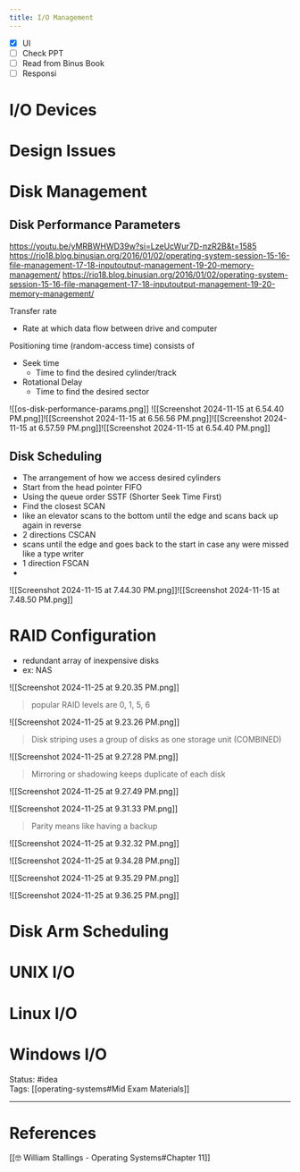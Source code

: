 ```yaml
---
title: I/O Management
---
```

- [x] UI
- [ ] Check PPT
- [ ] Read from Binus Book
- [ ] Responsi
# I/O Devices
# Design Issues
# Disk Management
## Disk Performance Parameters
https://youtu.be/yMRBWHWD39w?si=LzeUcWur7D-nzR2B&t=1585 
https://rio18.blog.binusian.org/2016/01/02/operating-system-session-15-16-file-management-17-18-inputoutput-management-19-20-memory-management/
https://rio18.blog.binusian.org/2016/01/02/operating-system-session-15-16-file-management-17-18-inputoutput-management-19-20-memory-management/



Transfer rate
- Rate at which data flow between drive and computer

Positioning time (random-access time) consists of
- Seek time
	- Time to find the desired cylinder/track
- Rotational Delay
	- Time to find the desired sector


![[os-disk-performance-params.png]]
![[Screenshot 2024-11-15 at 6.54.40 PM.png]]![[Screenshot 2024-11-15 at 6.56.56 PM.png]]![[Screenshot 2024-11-15 at 6.57.59 PM.png]]![[Screenshot 2024-11-15 at 6.54.40 PM.png]]
## Disk Scheduling
- The arrangement of how we access desired cylinders
- Start from the head pointer
FIFO
- Using the queue order
SSTF (Shorter Seek Time First)
- Find the closest
SCAN
- like an elevator scans to the bottom until the edge and scans back up again in reverse 
- 2 directions
CSCAN
- scans until the edge and goes back to the start in case any were missed like a type writer
- 1 direction
FSCAN
- 
![[Screenshot 2024-11-15 at 7.44.30 PM.png]]![[Screenshot 2024-11-15 at 7.48.50 PM.png]]
# RAID Configuration
- redundant array of inexpensive disks
- ex: NAS

![[Screenshot 2024-11-25 at 9.20.35 PM.png]]

> popular RAID levels are 0, 1, 5, 6 

![[Screenshot 2024-11-25 at 9.23.26 PM.png]]

> Disk striping uses a group of disks as one storage unit (COMBINED)

![[Screenshot 2024-11-25 at 9.27.28 PM.png]]

> Mirroring or shadowing keeps duplicate of each disk

![[Screenshot 2024-11-25 at 9.27.49 PM.png]]

![[Screenshot 2024-11-25 at 9.31.33 PM.png]]

> Parity means like having a backup  

![[Screenshot 2024-11-25 at 9.32.32 PM.png]]

![[Screenshot 2024-11-25 at 9.34.28 PM.png]]

![[Screenshot 2024-11-25 at 9.35.29 PM.png]]

![[Screenshot 2024-11-25 at 9.36.25 PM.png]]
# Disk Arm Scheduling

# UNIX I/O

# Linux I/O

# Windows I/O


Status: #idea  
Tags: [[operating-systems#Mid Exam Materials]]

---
# References
[[🤓 William Stallings - Operating Systems#Chapter 11]]

